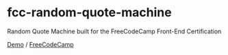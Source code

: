 # fcc-random-quote-machine
Random Quote Machine built for the FreeCodeCamp Front-End Certification

[Demo](http://leocadio94.github.io/fcc-tribute-page) / [FreeCodeCamp](https://www.freecodecamp.com/leocadio94)

